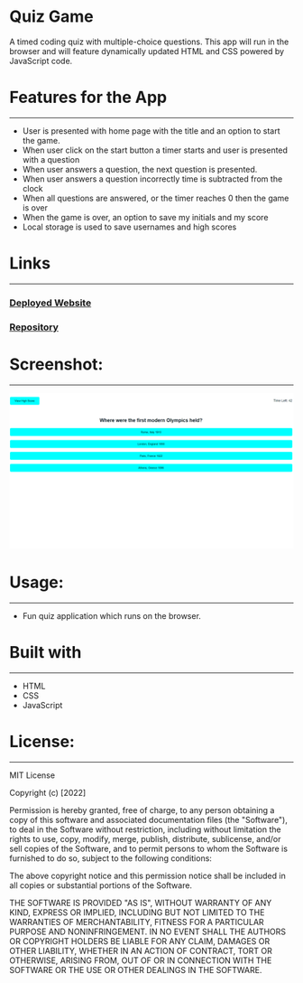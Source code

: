 
# Quiz Game
A timed coding quiz with multiple-choice questions. This app will run in the browser and will feature dynamically updated HTML and CSS powered by JavaScript code.

# Features for the App 
-----------------------------------------------------------------------  
-	User is presented with home page with the title and an option to start the game. 
-	When user click on the start button a timer starts and user is presented with a question
-	When user answers a question, the next question is presented.
-	When user answers a question incorrectly time is subtracted from the clock
-	When all questions are answered, or the timer reaches 0 then the game is over
-	When the game is over, an option to save my initials and my score
-	Local storage is used to save usernames and high scores

# Links
-----------------------------------------------------------------------
### [ Deployed Website]()
### [Repository](https://github.com/Micky-Ad/Quiz_Game)


# Screenshot:
----------------------------------------------------------------------

 ![alt text](assets/Images/Screenshot-1.PNG)

# Usage:
----------------------------------------------------------------------
-	Fun quiz application which runs on the browser.

# Built with
-----------------------------------------------------------------------
- HTML  
- CSS 
- JavaScript

# License:
-----------------------------------------------------------------------
MIT License

  Copyright (c) [2022]

Permission is hereby granted, free of charge, to any person obtaining a copy of this software and associated documentation files (the "Software"), to deal in the Software without restriction, including without limitation the rights to use, copy, modify, merge, publish, distribute, sublicense, and/or sell copies of the Software, and to permit persons to whom the Software is furnished to do so, subject to the following conditions:

The above copyright notice and this permission notice shall be included in all copies or substantial portions of the Software.

THE SOFTWARE IS PROVIDED "AS IS", WITHOUT WARRANTY OF ANY KIND, EXPRESS OR IMPLIED, INCLUDING BUT NOT LIMITED TO THE WARRANTIES OF MERCHANTABILITY, FITNESS FOR A PARTICULAR PURPOSE AND NONINFRINGEMENT. IN NO EVENT SHALL THE AUTHORS OR COPYRIGHT HOLDERS BE LIABLE FOR ANY CLAIM, DAMAGES OR OTHER LIABILITY, WHETHER IN AN ACTION OF CONTRACT, TORT OR OTHERWISE, ARISING FROM, OUT OF OR IN CONNECTION WITH THE SOFTWARE OR THE USE OR OTHER DEALINGS IN THE SOFTWARE.

